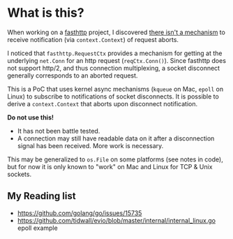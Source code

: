 # What is this?

When working on a [fasthttp](https://github.com/valyala/fasthttp) project, I discovered
[there isn't a mechanism](https://github.com/valyala/fasthttp/issues/965) to receive notification (via
`context.Context`) of request aborts.

I noticed that `fasthttp.RequestCtx` provides a mechanism for getting at the underlying `net.Conn` for an
http request (`reqCtx.Conn()`). Since fasthttp does not support http/2, and thus connection multiplexing,
a socket disconnect generally corresponds to an aborted request.

This is a PoC that uses kernel async mechanisms (`kqueue` on Mac, `epoll` on Linux) to subscribe to 
notifications of socket disconnects. It is possible to derive a `context.Context` that aborts upon
disconnect notification.

**Do not use this!**
 - It has not been battle tested.
 - A connection may still have readable data on it after a disconnection signal has been received.
 More work is necessary.

This may be generalized to `os.File` on some platforms (see notes in code), but for now it is only known
to "work" on Mac and Linux for TCP & Unix sockets.

## My Reading list

- https://github.com/golang/go/issues/15735
- https://github.com/tidwall/evio/blob/master/internal/internal_linux.go epoll example
